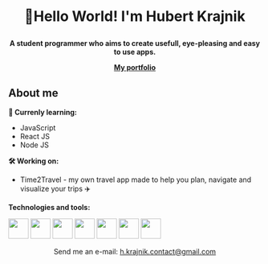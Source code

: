 # <p align='center'>👋Hello World! I'm Hubert Krajnik</p>

<p align='center'><b>A student programmer who aims to create usefull, eye-pleasing and easy to use apps.</b></p>
<p align='center'><b><a href='https://hubertkr4jnik.github.io/Personal-Portfolio/'>My portfolio</a></b></p>

## About me

<b>🔭 Currenly learning:</b>
<ul>
  <li>JavaScript</li>
  <li>React JS</li>
  <li>Node JS</li>
</ul>

<b>🛠️​ Working on:</b>
<ul>
  <li>Time2Travel - my own travel app made to help you plan, navigate and visualize your trips ✈️</li>
</ul>

<b>Technologies and tools:</b><br/>

<img width='40' src='https://upload.wikimedia.org/wikipedia/commons/6/61/HTML5_logo_and_wordmark.svg'></img>
<img width='40' src='https://upload.wikimedia.org/wikipedia/commons/6/62/CSS3_logo.svg'></img>
<img width='40' src='https://upload.wikimedia.org/wikipedia/commons/6/6a/JavaScript-logo.png'></img>
<img width='40' src='https://upload.wikimedia.org/wikipedia/commons/a/a7/React-icon.svg'></img>
<img width='40' src='https://upload.wikimedia.org/wikipedia/commons/d/d9/Node.js_logo.svg'></img>
<img width='40' src='https://commons.wikimedia.org/wiki/File:PHP-logo.svg'></img>
<img width='40' src='https://upload.wikimedia.org/wikipedia/commons/b/bd/Logo_C_sharp.svg'></img>

<p align='center'> Send me an e-mail: <a href='mailto:h.krajnik.contact@gmail.com'>h.krajnik.contact@gmail.com</a></p>

<!---
HubertKr4jnik/HubertKr4jnik is a ✨ special ✨ repository because its `README.md` (this file) appears on your GitHub profile.
You can click the Preview link to take a look at your changes.
--->

